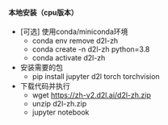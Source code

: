 #### 本地安装（cpu版本）

* [可选] 使用conda/miniconda环境
  * conda env remove d2l-zh
  * conda create -n d2l-zh python=3.8
  * conda activate d2l-zh
* 安装需要的包
  * pip install jupyter d2l torch torchvision
* 下载代码并执行
  * wget https://zh-v2.d2l.ai/d2l-zh.zip
  * unzip d2l-zh.zip
  * jupyter notebook